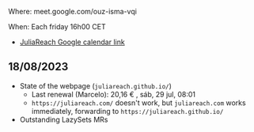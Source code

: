 Where: meet.google.com/ouz-isma-vqi

When: Each friday 16h00 CET
  - [JuliaReach Google calendar link](https://calendar.google.com/calendar/u/2?cid=anVsaWFyZWFjaC5kZXZAZ21haWwuY29t)

## 18/08/2023

- State of the webpage (`juliareach.github.io/`)
  - Last renewal (Marcelo): 20,16 € , sáb, 29 jul, 08:01
  - `https://juliareach.com/` doesn't work, but `juliareach.com` works immediately, forwarding to `https://juliareach.github.io/`
- Outstanding LazySets MRs 
